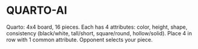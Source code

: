 # QUARTO-AI
Quarto: 4x4 board, 16 pieces. Each has 4 attributes: color, height, shape, consistency (black/white, tall/short, square/round, hollow/solid). Place 4 in row with 1 common attribute. Opponent selects your piece.

